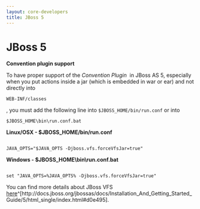 ```yaml
---
layout: core-developers
title: JBoss 5
---
```


# JBoss 5

__Convention plugin support__

To have proper support of ﻿﻿the _Convention Plugin_  in JBoss AS 5, especially when you put actions inside a jar (which is embedded in war or ear) and not directly into 

~~~~~~~
WEB-INF/classes
~~~~~~~
, you must add the following line into `$JBOSS_HOME/bin/run.conf` or into 

~~~~~~~
$JBOSS_HOME\bin\run.conf.bat
~~~~~~~

**Linux/OSX \- \$JBOSS\_HOME/bin/run\.conf**


~~~~~~~

JAVA_OPTS="$JAVA_OPTS -Djboss.vfs.forceVfsJar=true"

~~~~~~~

**Windows \- \$JBOSS\_HOME\\bin\\run\.conf\.bat**


~~~~~~~

set "JAVA_OPTS=%JAVA_OPTS% -Djboss.vfs.forceVfsJar=true"

~~~~~~~

You can find more details about JBoss VFS [here](http://docs\.jboss\.org/jbossas/docs/Installation\_And\_Getting\_Started\_Guide/5/html\_single/index\.html\#d0e495)^[http://docs\.jboss\.org/jbossas/docs/Installation\_And\_Getting\_Started\_Guide/5/html\_single/index\.html\#d0e495]\.
